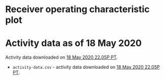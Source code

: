 # Receiver operating characteristic plot

# Activity data as of 18 May 2020

Activity data downloaded on [18 May 2020 22.05P PT](https://covid.postera.ai/covid/activity_data).
* `activity-data.csv` - activity data downloaded on [18 May 2020 22.05P PT](https://covid.postera.ai/covid/activity_data).
